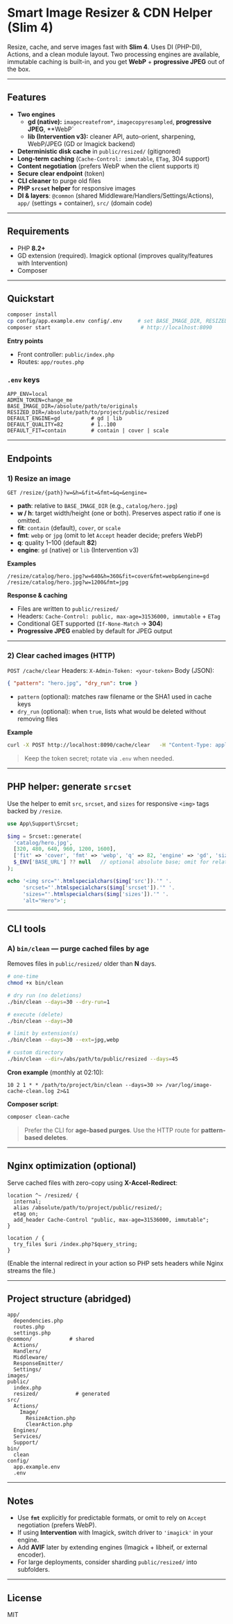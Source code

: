 # Smart Image Resizer & CDN Helper (Slim 4)

Resize, cache, and serve images fast with **Slim 4**. Uses DI (PHP-DI), Actions, and a clean module layout. Two processing engines are available, immutable caching is built-in, and you get **WebP** + **progressive JPEG** out of the box.

---

## Features
- **Two engines**
  - **gd (native):** `imagecreatefrom*`, `imagecopyresampled`, **progressive JPEG**, **WebP`
  - **lib (Intervention v3):** cleaner API, auto-orient, sharpening, WebP/JPEG (GD or Imagick backend)
- **Deterministic disk cache** in `public/resized/` (gitignored)
- **Long-term caching** (`Cache-Control: immutable`, `ETag`, 304 support)
- **Content negotiation** (prefers WebP when the client supports it)
- **Secure clear endpoint** (token)
- **CLI cleaner** to purge old files
- **PHP `srcset` helper** for responsive images
- **DI & layers**: `@common` (shared Middleware/Handlers/Settings/Actions), `app/` (settings + container), `src/` (domain code)

---

## Requirements
- PHP **8.2+**
- GD extension (required). Imagick optional (improves quality/features with Intervention)
- Composer

---

## Quickstart
```bash
composer install
cp config/app.example.env config/.env     # set BASE_IMAGE_DIR, RESIZED_DIR, ADMIN_TOKEN
composer start                             # http://localhost:8090
```
**Entry points**
- Front controller: `public/index.php`
- Routes: `app/routes.php`

### `.env` keys
```
APP_ENV=local
ADMIN_TOKEN=change_me
BASE_IMAGE_DIR=/absolute/path/to/originals
RESIZED_DIR=/absolute/path/to/project/public/resized
DEFAULT_ENGINE=gd          # gd | lib
DEFAULT_QUALITY=82         # 1..100
DEFAULT_FIT=contain        # contain | cover | scale
```

---

## Endpoints

### 1) Resize an image
`GET /resize/{path}?w=&h=&fit=&fmt=&q=&engine=`

- **path**: relative to `BASE_IMAGE_DIR` (e.g., `catalog/hero.jpg`)
- **w / h**: target width/height (one or both). Preserves aspect ratio if one is omitted.
- **fit**: `contain` (default), `cover`, or `scale`
- **fmt**: `webp` or `jpg` (omit to let `Accept` header decide; prefers WebP)
- **q**: quality 1–100 (default **82**)
- **engine**: `gd` (native) or `lib` (Intervention v3)

**Examples**
```
/resize/catalog/hero.jpg?w=640&h=360&fit=cover&fmt=webp&engine=gd
/resize/catalog/hero.jpg?w=1200&fmt=jpg
```

**Response & caching**
- Files are written to `public/resized/`
- Headers: `Cache-Control: public, max-age=31536000, immutable` + `ETag`
- Conditional GET supported (`If-None-Match` → **304**)
- **Progressive JPEG** enabled by default for JPEG output

---

### 2) Clear cached images (HTTP)
`POST /cache/clear`
Headers: `X-Admin-Token: <your-token>`
Body (JSON):
```json
{ "pattern": "hero.jpg", "dry_run": true }
```

- `pattern` (optional): matches raw filename or the SHA1 used in cache keys
- `dry_run` (optional): when `true`, lists what would be deleted without removing files

**Example**
```bash
curl -X POST http://localhost:8090/cache/clear   -H "Content-Type: application/json"   -H "X-Admin-Token: $ADMIN_TOKEN"   -d '{ "pattern": "hero.jpg", "dry_run": true }'
```

> Keep the token secret; rotate via `.env` when needed.

---

## PHP helper: generate `srcset`
Use the helper to emit `src`, `srcset`, and `sizes` for responsive `<img>` tags backed by `/resize`.

```php
use App\Support\Srcset;

$img = Srcset::generate(
  'catalog/hero.jpg',
  [320, 480, 640, 960, 1200, 1600],
  ['fit' => 'cover', 'fmt' => 'webp', 'q' => 82, 'engine' => 'gd', 'sizes' => '100vw'],
  $_ENV['BASE_URL'] ?? null   // optional absolute base; omit for relative URLs
);

echo '<img src="'.htmlspecialchars($img['src']).'" '.
     'srcset="'.htmlspecialchars($img['srcset']).'" '.
     'sizes="'.htmlspecialchars($img['sizes']).'" '.
     'alt="Hero">';
```

---

## CLI tools

### A) `bin/clean` — purge cached files by age
Removes files in `public/resized/` older than **N** days.

```bash
# one-time
chmod +x bin/clean

# dry run (no deletions)
./bin/clean --days=30 --dry-run=1

# execute (delete)
./bin/clean --days=30

# limit by extension(s)
./bin/clean --days=30 --ext=jpg,webp

# custom directory
./bin/clean --dir=/abs/path/to/public/resized --days=45
```

**Cron example** (monthly at 02:10):
```
10 2 1 * * /path/to/project/bin/clean --days=30 >> /var/log/image-cache-clean.log 2>&1
```

**Composer script**:
```bash
composer clean-cache
```

> Prefer the CLI for **age-based purges**. Use the HTTP route for **pattern-based deletes**.

---

## Nginx optimization (optional)
Serve cached files with zero-copy using **X-Accel-Redirect**:

```nginx
location ^~ /resized/ {
  internal;
  alias /absolute/path/to/project/public/resized/;
  etag on;
  add_header Cache-Control "public, max-age=31536000, immutable";
}

location / {
  try_files $uri /index.php?$query_string;
}
```

(Enable the internal redirect in your action so PHP sets headers while Nginx streams the file.)

---

## Project structure (abridged)
```
app/
  dependencies.php
  routes.php
  settings.php
@common/            # shared
  Actions/
  Handlers/
  Middleware/
  ResponseEmitter/
  Settings/
images/
public/
  index.php
  resized/            # generated
src/
  Actions/
    Image/
      ResizeAction.php
      ClearAction.php
  Engines/
  Services/
  Support/
bin/
  clean
config/
  app.example.env
  .env
```

---

## Notes
- Use **`fmt`** explicitly for predictable formats, or omit to rely on `Accept` negotiation (prefers WebP).
- If using **Intervention** with Imagick, switch driver to `'imagick'` in your engine.
- Add **AVIF** later by extending engines (Imagick + libheif, or external encoder).
- For large deployments, consider sharding `public/resized/` into subfolders.

---

## License
MIT
